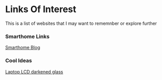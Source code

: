 # Links Of Interest
This is a list of websites that I may want to rememnber or explore further

### Smarthome Links
[Smarthome Blog](https://www.smarthomeblog.net/)

### Cool Ideas
[Laptop LCD darkened glass](https://www.ribbonfarm.com/2015/10/08/lcd-curtains/)

